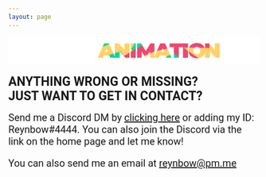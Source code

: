 ```yaml
---
layout: page
---
```


<center><a href="https://idleanimation.com/"><img src="/img/banner_main.png" alt="Idle Animation"></a></center>

<html>
    <head>
        <title>Contact</title>

<style>
            .my_head
            {
                font-family:    roboto, sans-serif;
                font-size:      25px;
                font-weight:    bold;
            }
        </style>
<style>
                  .my_body
                  {
                      font-family:    roboto, sans-serif;
                      font-size:      20px;
                      font-weight:    light;
                  }
        </style>
</head>

<body><br>
<div class="my_head">ANYTHING WRONG OR MISSING?<br>JUST WANT TO GET IN CONTACT?</div><br>
<div class="my_body">Send me a Discord DM by <a href="https://discordapp.com/users/123395731548536832">clicking here</a> or adding my ID: Reynbow#4444. You can also join the Discord via the link on the home page and let me know!

You can also send me an email at <a href="mailto:reynbow@pm.me?Subject=Idle Animation Contact" target="_top">reynbow@pm.me</a></div><br>
</body>
</html>
